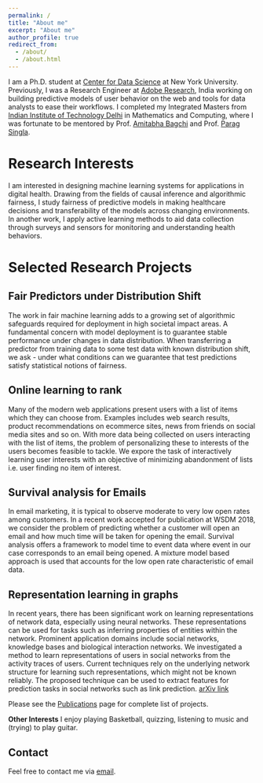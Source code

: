 ```yaml
---
permalink: /
title: "About me"
excerpt: "About me"
author_profile: true
redirect_from: 
  - /about/
  - /about.html
---
```


I am a Ph.D. student at [Center for Data Science](https://cds.nyu.edu/about/) at New York University. Previously, I was a Research Engineer at [Adobe Research](https://research.adobe.com/), India working on building predictive models of user behavior on the web and tools for data analysts to ease their workflows. I completed my Integrated Masters from [Indian Institute of Technology Delhi](http://www.iitd.ac.in/) in Mathematics and Computing, where I was fortunate to be mentored by Prof. [Amitabha Bagchi](http://www.cse.iitd.ernet.in/~bagchi/) and Prof. [Parag Singla](http://www.cse.iitd.ac.in/~parags/).

Research Interests
======

I am interested in designing machine learning systems for applications in digital health. Drawing from the fields of causal inference and algorithmic fairness, I study fairness of predictive models in making healthcare decisions and transferability of the models across changing environments. In another work, I apply active learning methods to aid data collection through surveys and sensors for monitoring and understanding health behaviors.

Selected Research Projects
======

Fair Predictors under Distribution Shift
------
The work in fair machine learning adds to a growing set of algorithmic safeguards required for deployment in high societal impact areas. A fundamental concern with model deployment is to guarantee stable performance under changes in data distribution. When transferring a predictor from training data to some test data with known distribution shift, we ask - under what conditions can we guarantee that test predictions satisfy statistical notions of fairness.

Online learning to rank
------
Many of the modern web applications present users with a list of items which they can choose from. Examples includes web search results, product recommendations on ecommerce sites, news from friends on social media sites and so on. With more data being collected on users interacting with the list of items, the problem of personalizing these to interests of the users becomes feasible to tackle. We expore the task of interactively learning user interests with an objective of minimizing abandonment of lists i.e. user finding no item of interest.

Survival analysis for Emails
------
In email marketing, it is typical to observe moderate to very low open rates among customers. In a recent work accepted for publication at WSDM 2018, we consider the problem of predicting whether a customer will open an email and how much time will be taken for opening the email. Survival analysis offers a framework to model time to event data where event in our case corresponds to an email being opened. A mixture model based approach is used that accounts for the low open rate characteristic of email data.

Representation learning in graphs
------
In recent years, there has been significant work on learning representations of network data, especially using neural networks. These representations can be used for tasks such as inferring properties of entities within the network. Prominent application domains include social networks, knowledge bases and biological interaction networks. We investigated a method to learn representations of users in social networks from the activity traces of users. Current techniques rely on the underlying network structure for learning such representations, which might not be known reliably. The proposed technique can be used to extract features for prediction tasks in social networks such as link prediction. [arXiv link](https://arxiv.org/abs/1710.07622)

Please see the [Publications](https://harvineet.github.io/publications) page for complete list of projects.

**Other Interests**
I enjoy playing Basketball, quizzing, listening to music and (trying) to play guitar.


Contact
------
Feel free to contact me via [email](harvineet1992@gmail.com).
